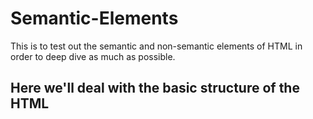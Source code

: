 # Semantic-Elements
This is to test out the semantic and non-semantic elements of HTML in order to deep dive as much as possible.

## Here we'll deal with the basic structure of the HTML